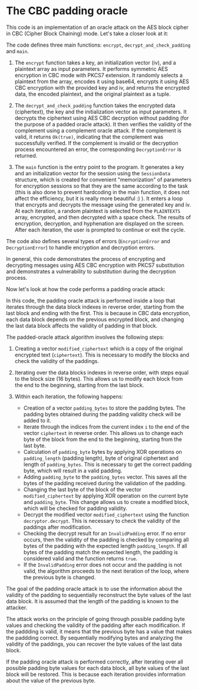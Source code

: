 # The CBC padding oracle

This code is an implementation of an oracle attack on the AES block cipher in CBC (Cipher Block Chaining) mode. Let's take a closer look at it:

The code defines three main functions: `encrypt`, `decrypt_and_check_padding` and `main`.

1. The `encrypt` function takes a key, an initialization vector (iv), and a plaintext array as input parameters. It performs symmetric AES encryption in CBC mode with PKCS7 extension. It randomly selects a plaintext from the array, encodes it using base64, encrypts it using AES CBC encryption with the provided key and iv, and returns the encrypted data, the encoded plaintext, and the original plaintext as a tuple.

2. The `decrypt_and_check_padding` function takes the encrypted data (ciphertext), the key and the initialization vector as input parameters. It decrypts the ciphertext using AES CBC decryption without padding (for the purpose of a padded oracle attack). It then verifies the validity of the complement using a complement oracle attack. If the complement is valid, it returns `Ok(true)`, indicating that the complement was successfully verified. If the complement is invalid or the decryption process encountered an error, the corresponding `DecryptionError` is returned.

3. The `main` function is the entry point to the program. It generates a key and an initialization vector for the session using the `SessionData` structure, which is created for convenient "memorization" of parameters for encryption sessions so that they are the same according to the task (this is also done to prevent hardcoding in the main function, it does not affect the efficiency, but it is really more beautiful :) ). It enters a loop that encrypts and decrypts the message using the generated key and iv. At each iteration, a random plaintext is selected from the `PLAINTEXTS` array, encrypted, and then decrypted with a space check. The results of encryption, decryption, and hyphenation are displayed on the screen. After each iteration, the user is prompted to continue or exit the cycle.

The code also defines several types of errors (`EncryptionError` and `DecryptionError`) to handle encryption and decryption errors.

In general, this code demonstrates the process of encrypting and decrypting messages using AES CBC encryption with PKCS7 substitution and demonstrates a vulnerability to substitution during the decryption process.

Now let's look at how the code performs a padding oracle attack:

In this code, the padding oracle attack is performed inside a loop that iterates through the data block indexes in reverse order, starting from the last block and ending with the first. This is because in CBC data encryption, each data block depends on the previous encrypted block, and changing the last data block affects the validity of padding in that block.

The padded-oracle attack algorithm involves the following steps:

1. Creating a vector `modified_ciphertext` which is a copy of the original encrypted text (`ciphertext`). This is necessary to modify the blocks and check the validity of the paddings.

2. Iterating over the data blocks indexes in reverse order, with steps equal to the block size (16 bytes). This allows us to modify each block from the end to the beginning, starting from the last block.

3. Within each iteration, the following happens:
   - Creation of a vector `padding_bytes` to store the padding bytes. The padding bytes obtained during the padding validity check will be added to it.
   - Iterate through the indices from the current index `i` to the end of the vector `ciphertext` in reverse order. This allows us to change each byte of the block from the end to the beginning, starting from the last byte.
   - Calculation of `padding_byte` bytes by applying XOR operations on `padding_length` (padding length), byte of original ciphertext and length of `padding_bytes`. This is necessary to get the correct padding byte, which will result in a valid padding.
   - Adding `padding_byte` to the `padding_bytes` vector. This saves all the bytes of the padding received during the validation of the padding.
   - Changing the last byte of the block of the vector `modified_ciphertext` by applying XOR operation on the current byte and `padding_byte`. This change allows us to create a modified block, which will be checked for padding validity.
   - Decrypt the modified vector `modified_ciphertext` using the function `decryptor.decrypt`. This is necessary to check the validity of the paddings after modification.
   - Checking the decrypt result for an `InvalidPadding` error. If no error occurs, then the validity of the padding is checked by comparing all bytes of the padding with the expected length `padding_length`. If all bytes of the padding match the expected length, the padding is considered valid and the function returns `true`.
   - If the `InvalidPadding` error does not occur and the padding is not valid, the algorithm proceeds to the next iteration of the loop, where the previous byte is changed.

The goal of the padding oracle attack is to use the information about the validity of the padding to sequentially reconstruct the byte values of the last data block. It is assumed that the length of the padding is known to the attacker.

The attack works on the principle of going through possible padding byte values and checking the validity of the padding after each modification. If the paddding is valid, it means that the previous byte has a value that makes the paddding correct. By sequentially modifying bytes and analyzing the validity of the paddings, you can recover the byte values of the last data block.

If the padding oracle attack is performed correctly, after iterating over all possible padding byte values for each data block, all byte values of the last block will be restored. This is because each iteration provides information about the value of the previous byte.
